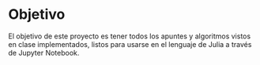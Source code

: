 # Objetivo

El objetivo de este proyecto es tener todos los apuntes y algoritmos vistos en clase implementados, listos para usarse en el lenguaje de Julia a través de Jupyter Notebook.
